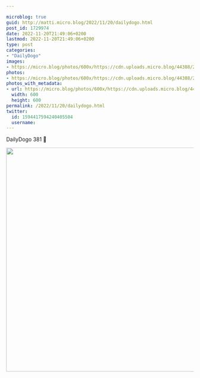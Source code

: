 ```yaml
---

microblog: true
guid: http://matti.micro.blog/2022/11/20/dailydogo.html
post_id: 1729974
date: 2022-11-20T21:49:06+0200
lastmod: 2022-11-20T21:49:06+0200
type: post
categories:
- "DailyDogo"
images:
- https://micro.blog/photos/600x/https://cdn.uploads.micro.blog/44388/2022/f15df4900a.jpg
photos:
- https://micro.blog/photos/600x/https://cdn.uploads.micro.blog/44388/2022/f15df4900a.jpg
photos_with_metadata:
- url: https://micro.blog/photos/600x/https://cdn.uploads.micro.blog/44388/2022/f15df4900a.jpg
  width: 600
  height: 600
permalink: /2022/11/20/dailydogo.html
twitter:
  id: 1594417594240405504
  username:
---
```

DailyDogo 381 🐶

<img src="https://micro.blog/photos/600x/https://blog.martin-haehnel.de/uploads/2022/f15df4900a.jpg" width="600" height="600" alt="" />
